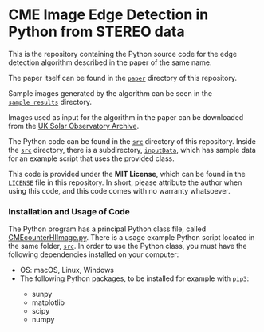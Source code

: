 # CME Image Edge Detection in Python from STEREO data

This is the repository containing the Python source code for the edge detection algorithm described in the paper of the same name.

The paper itself can be found in the <a href="https://github.com/MDNich/CME-Image-Edge-Detection-in-Python-from-STEREO-data/paper"><code>paper</code></a> directory of this repository.

Sample images generated by the algorithm can be seen in the <a href="https://github.com/MDNich/CME-Image-Edge-Detection-in-Python-from-STEREO-data/sample_results"><code>sample_results</code></a> directory.

Images used as input for the algorithm in the paper can be downloaded from the <a href="https://www.ukssdc.ac.uk/solar/stereo/data.html">UK Solar Observatory Archive</a>.

The Python code can be found in the <a href="https://github.com/MDNich/CME-Image-Edge-Detection-in-Python-from-STEREO-data/src"><code>src</code></a> directory of this repository.
Inside the <a href="https://github.com/MDNich/CME-Image-Edge-Detection-in-Python-from-STEREO-data/src"><code>src</code></a> directory, there is a subdirectory, <a href="https://github.com/MDNich/CME-Image-Edge-Detection-in-Python-from-STEREO-data/src/inputData"><code>inputData</code></a>, which has sample data for an example script that uses the provided class.

This code is provided under the **MIT License**, which can be found in the <a href="https://github.com/MDNich/CME-Image-Edge-Detection-in-Python-from-STEREO-data/LICENSE"><code>LICENSE</code></a> file in this repository. In short, please attribute the author when using this code, and this code comes with no warranty whatsoever.

### Installation and Usage of Code

The Python program has a principal Python class file, called <a href="https://github.com/MDNich/CME-Image-Edge-Detection-in-Python-from-STEREO-data/src/CMEcounterHIImage.py">CMEcounterHIImage.py</a>. 
There is a usage example Python script located in the same folder, <a href="https://github.com/MDNich/CME-Image-Edge-Detection-in-Python-from-STEREO-data/src"><code>src</code></a>.
In order to use the Python class, you must have the following dependencies installed on your computer:
<ul>
  <li>OS: macOS, Linux, Windows</li>
 <li>The following Python packages, to be installed for example with <code>pip3</code>:</li>
   <ul>
    <li>sunpy</li>
    <li>matplotlib</li>
    <li>scipy</li>
    <li>numpy</li>
   </ul>
</ul>



